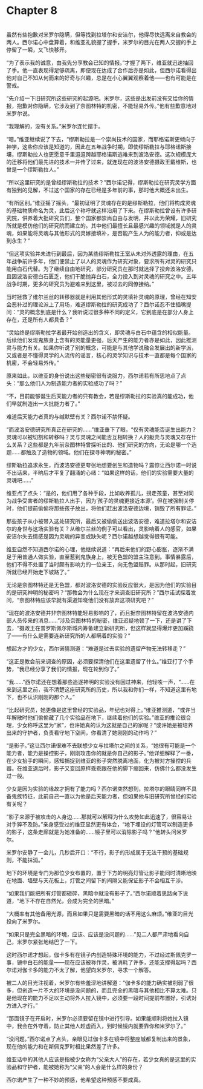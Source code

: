 # Chapter 8

<br>
虽然有些抱歉对米罗尔隐瞒，但等找到拉塔尔和安洁尔，他得尽快远离来自教会的两人。西尔诺心中盘算着，和维亚礼貌握了握手，米罗尔的目光在两人交握的手上停留了一瞬，又飞快移开。

“为了表示我的诚意，由我先分享教会已知的情报。”才握了两下，维亚就迅速抽回了手。他一直表现得足够疏离，即便现在达成了合作后亦是如此，但西尔诺看得出他对自己不知从何而来的好奇与兴趣，总是在小心翼翼观察着他——也有可能是在警戒。

“先介绍一下旧研究所这些研究的起源吧。米罗尔，这些是出发前没有交给你的情报，抱歉对你隐瞒，它涉及到了奈图林特的机密，不能轻易外传。”他有些歉意地对米罗尔说。

“我理解的，没有关系。”米罗尔连忙摆手。

“嗯。”维亚继续说了下去，“缪斯勒拉是一个崇尚技术的国家，而耶格诺斯更倾向于神学，这些你应该是知道的，因此在五年战争时期，即使缪斯勒拉与耶格诺斯接壤，缪斯勒拉人也更愿意千里迢迢跨越耶格诺斯逃难来到波洛安德。这次规模庞大的迁移将他们最先进的技术一并传了过来，就连现在的波洛安德摄政王戴维斯，也曾是一个缪斯勒拉人。”

“所以这里研究的是曾经缪斯勒拉的技术？”西尔诺记得，缪斯勒拉在研究灵学方面有独到的见解，不过这个国家的存在已经是多年前的事，那时他大概还未出生。

“有所区别。”维亚摇了摇头，“最初证明了灵魂存在的是缪斯勒拉，他们将构成灵魂的基础物质命名为灵，此后这个称呼就这样沿用了下来。在缪斯勒拉曾设有许多研究院，供养着大批研究员们，整个国家都崇尚自由与发明，并以此为荣耀，旧研究所就是模仿他们的研究院而建立的。其中他们最擅长且最感兴趣的领域就是人的灵魂，如果能将灵魂与其他形式的灵嫁接填补，是否能产生人为的能力者，抑或是达到永生？”

“但这项实验并未进行到最后，因为某些缪斯勒拉王室从未对外透露的理由，在五年战争前许多年，他们便禁止了以人的灵魂作为研究对象，要求所有对灵的研究只能用白石代替。为了继续自由地研究，部分研究员在那时就选择了投奔波洛安德，且因波洛安德白石匮乏，他们干脆抛弃白石，全力投入到对灵魂的研究之中。五年战争时期，更多的研究员为避难来到这里，被过去的同僚接纳。”

当时拯救了维尔兰丝的转移器就是利用其他形式的灵填补灵魂的原理，曾经在知安会恶补过的理论派上了用场，难道缪斯勒拉的研究成功了？西尔诺忍不住插嘴提问：“灵的概念到底是什么？我听说过很多种不同的定义，它到底是在部分人身上存在，还是所有人都具备？”

“灵始终是缪斯勒拉学者最开始创造出的含义，即灵魂与白石中蕴含的相似能量。后续他们发现鬼族身上含有的灵能量更强，后天产生的能力者亦是如此，因此推测灵与能力有关。如果你听说了别的概念，可能是与其他学说融合发展出的新学派，又或者是不懂得灵学的人流传的谣言，核心的灵学知识与技术一直都是每个国家的机密，不会轻易外传。”

原来如此，以维亚的身份说出这些秘密很有说服力，西尔诺若有所思地点了点头：“那么他们人为制造能力者的实验成功了吗？”

“不，目前能够诞生后天能力者的只有教会，若是缪斯勒拉的实验真的能成功，他们早就制造出一大批能力者了。”

难道后天能力者真的与缄默壁有关？西尔诺不禁怀疑。

“而波洛安德研究所真正在研究的……”维亚垂下了眼，“仅有灵魂能否诞生出能力？灵魂可以被切割和转移吗？灵与灵魂之间能否互相转换？人的躯壳与灵魂又存在什么关系？这些都是九年前奈图林特曾探听出的、他们研究的方向，无论是哪一个选题……都触及了造物的领域。他们在探寻神明的秘密。”

缪斯勒拉追求永生，而波洛安德更夸张地想要创生和造物吗？震惊让西尔诺一时说不出话来，半晌后才平复了翻涌的心绪：“如果这样的话，他们的实验需要大量的灵魂吧……”

维亚点了点头：“是的，他们用了各种手段，比如收养孤儿，拐走孩童，甚至对同为战争受害者的缪斯勒拉人出手，因为‘孩子的灵魂更接近本源’。但在被强制关停时，他们提前偷偷将那些孩子放出，将他们赶出波洛安德边境，销毁了所有罪证。”

那些孩子从小被带入这处研究所，最后又被偷偷送出波洛安德，难道拉塔尔和安洁尔的身世与这场实验有关？从维尔兰丝的例子可以看出，灵影响着人的感官，如果安洁尔失去情感是因为灵魂的异变或缺失呢？西尔诺越想越觉得很有可能。

维亚自然不知道西尔诺的心理，他继续说道：“再后来他们的野心膨胀，逐渐不满足于用普通人做实验，直至惹到鬼族身上，被无色盟的盟主注意到。事情暴露后，他们不得不处置了当时颇有影响力的一位亲王，向无色盟赔罪。从那时起，旧研究所就已经开始走下坡路了。”

无论是奈图林特还是无色盟，都对波洛安德的实验反应很大，是因为他们的实验目的是研究神明的秘密吗？“那教会为什么现在才来调查旧研究所？”西尔诺试探着发问，“奈图林特应该早就有渠道知晓他们没有放弃这项研究吧？”

“现在的波洛安德并非奈图林特能轻易影响的了，而且据奈图林特留在波洛安德内部人员传来的消息……”涉及奈图林特的秘密，维亚迟疑地顿了一下，还是讲了下去，“摄政王在普罗斯佩尔斯城内筹备建立新研究所，但这样就显得爆炸更加蹊跷了——有什么是需要连新研究所的人都瞒着的实验？”

想起方才的少女，西尔诺猜测道：“难道是过去实验的遗留产物无法转移走？”

“这正是教会前来调查的原因，必须要探清他们在这里遗留了什么。”维亚打了个手势，“我已经分享了我们的情报，现在轮到你了。”

“我……”西尔诺还在想着那些追逐神明的实验没有回过神来，他轻咳一声，“……在来到这里之前，我不清楚这座研究所的历史，所以我和你们一样，不知道这里有地下，也不认识刚刚的那个人。”

“比起研究员，她更像是这里曾经的实验品，年纪也对得上。”维亚推测道，“或许当年解散时他们偷偷藏了几个实验品在地下，继续着他们的实验。”维亚的推论很合理，少女称呼这里为“家”，也许她真的认为这就是自己的家呢？“或许她是被培养出来的守护者，负责看守地下空间，你看清了她刚刚的动作吗？”

“是影子。”这让西尔诺很难不去联想少女与拉塔尔之间的关系，“她很有可能是一个能力者，能力是操控影子，刚刚攻击你的就是你自己的影子。”他详细解释了一番，在少女抬手的瞬间，感知捕捉到维亚的影子突然脱离地面，化为被对方操控的兵器。在维亚退后时，影子又变回原样乖乖跟在他的脚下缩回来，仿佛什么都没发生过一般。

少女是因为实验的缘故才拥有了能力吗？西尔诺突然想到，拉塔尔的眼睛同样不具备鬼族特征，此前自己一直以为他是后天能力者，但如果他与旧研究所曾经的实验有关呢？

“影子来源于被攻击的人身边……那就可以解释为什么攻势如此迅速了，很容易让对手猝不及防。”亲身感受过的维亚显然更有体会，“地下埋设的灯管可以制造更多的影子，这条走廊就是为她准备的……镜子里可以消除影子吗？”他转头问米罗尔。

米罗尔安静了一会儿，几秒后开口：“不行，影子的形成属于无法干预的基础规则，不能抹消。”

地下的环境是专门为那位少女布置的，置于下方的明亮灯管让影子能同时清晰地映在地面、墙壁与天花板上，灯管之间留下的间隔又能保证影子不会相互干涉。

“如果我们能把所有灯管都砸碎，黑暗中就没有影子了。”西尔诺顺着思路向下说道，“地下不存在自然光，会成为完全的黑暗。”

“大概率有其他备用光源，而且如果只是需要黑暗的话不用这么麻烦。”维亚的目光投向了米罗尔。

“如果只是完全黑暗的环境，应该、应该是没问题的……”见二人都严肃地看向自己，米罗尔紧张地结巴了一下。

这时西尔诺才想起，伽卡多有在镜子内创造特殊环境的能力，不过经过斯佩克罗一事，镜中白石的能量——现在应该被称作灵，被消耗了许多，还能支撑得起吗？西尔诺对伽卡多的能力不太了解，他望向米罗尔，寻求一个解答。

被二人的目光注视着，米罗尔有些羞涩地讲解道：“伽卡多的能力确实被削弱了很多，但创造一片不大的环境是没问题的，而且完全的黑暗与其他相比不算太难。只是他现在的能力不足以主动将外人拉入镜中，必须要一段时间提前布置好，引诱对方进入才行。”

“那面镜子在开启时，米罗尔必须要留在镜中进行引导。如果能顺利将她拉入镜中，我会在外守着，防止其他人趁虚而入，到时候镜内就要靠你和米罗尔了。”

“没问题。”西尔诺点了点头，亲眼见过伽卡多在镜中将整座城都复制出来的景象，现在他的能力和在斯佩克罗时相比果然差了许多。

维亚话中的其他人应该是指被少女称为“父亲大人”的存在，若少女真的是这里的实验品和守护者，能被她称为“父亲”的人会是什么样的身份？

西尔诺产生了一种不妙的预感，他希望这种预感不要成真。
